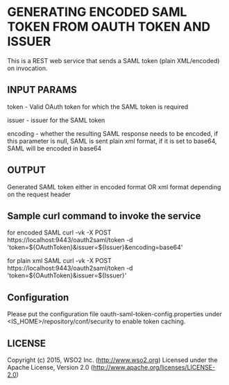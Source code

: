 GENERATING ENCODED SAML TOKEN FROM OAUTH TOKEN AND ISSUER
=========================================================


This is a REST web service that sends a SAML token (plain XML/encoded) on invocation.

INPUT PARAMS
------------

token - Valid OAuth token for which the SAML token is required

issuer - issuer for the SAML token

encoding - whether the resulting SAML response needs to  be encoded, if this parameter is null, SAML is sent plain xml format, if it is set to base64, SAML will be encoded in base64


OUTPUT
------


Generated SAML token either in encoded format OR xml format depending on the request header



Sample curl command to invoke the service
-----------------------------------------

for encoded SAML 
curl -vk -X POST https://localhost:9443/oauth2saml/token -d 'token=${OAuthToken}&issuer=${Issuer}&encoding=base64'

for plain xml SAML
curl -vk -X POST https://localhost:9443/oauth2saml/token -d 'token=${OAuthToken}&issuer=${Issuer}'

Configuration
--------------
Please put the configuration file oauth-saml-token-config.properties under <IS_HOME>/repository/conf/security to enable token caching.

LICENSE 
-------

Copyright (c) 2015, WSO2 Inc. (http://www.wso2.org) Licensed under the Apache License, Version 2.0 (http://www.apache.org/licenses/LICENSE-2.0)
